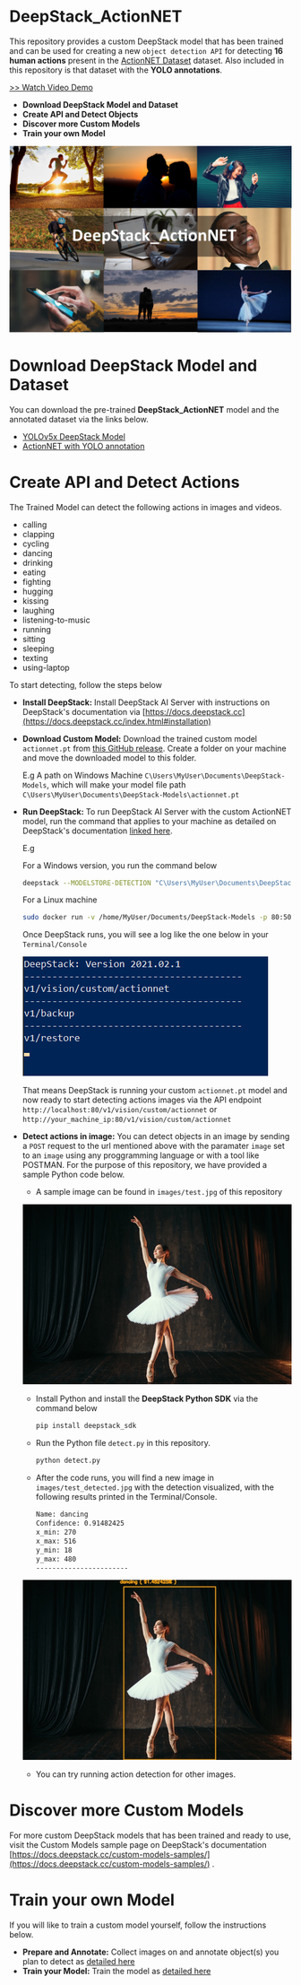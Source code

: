 # DeepStack_ActionNET

This repository provides a custom DeepStack model that has been trained and can be used for creating a new `object detection API` for detecting **16 human actions** present in the [ActionNET Dataset](https://github.com/OlafenwaMoses/Action-Net) dataset. Also included in this repository is that dataset with the **YOLO annotations**.

[>> Watch Video Demo](https://www.youtube.com/watch?v=msS8SooOPlc)

- **Download DeepStack Model and Dataset**
- **Create API and Detect Objects**
- **Discover more Custom Models**
- **Train your own Model**

![](images/image.png)


# Download DeepStack Model and Dataset

You can download the pre-trained **DeepStack_ActionNET** model and the annotated dataset via the links below.

- [YOLOv5x DeepStack Model](https://github.com/OlafenwaMoses/DeepStack_ActionNET/releases/tag/v1)
- [ActionNET with YOLO annotation](https://deepquest.sfo2.digitaloceanspaces.com/deepstack/zeus/actionnet_yolo.zip)



# Create API and Detect Actions

The Trained Model can detect the following actions in images and videos. 

- calling
- clapping
- cycling
- dancing
- drinking
- eating
- fighting
- hugging
- kissing
- laughing
- listening-to-music
- running
- sitting
- sleeping
- texting
- using-laptop

To start detecting, follow the steps below

- **Install DeepStack:** Install DeepStack AI Server with instructions on DeepStack's documentation via [https://docs.deepstack.cc](https://docs.deepstack.cc/index.html#installation)
- **Download Custom Model:** Download the trained custom model `actionnet.pt` from [this GitHub release](https://github.com/OlafenwaMoses/DeepStack_ActionNET/releases/tag/v1). Create a folder on your machine and move the downloaded model to this folder.

    E.g A path on Windows Machine `C\Users\MyUser\Documents\DeepStack-Models`, which will make your model file path `C\Users\MyUser\Documents\DeepStack-Models\actionnet.pt`

- **Run DeepStack:** To run DeepStack AI Server with the custom ActionNET model, run the command that applies to your machine as detailed on DeepStack's documentation [linked here](https://docs.deepstack.cc/custom-models/deployment/index.html#starting-deepstack).

    E.g

    For a Windows version, you run the command below
    ```bash
    deepstack --MODELSTORE-DETECTION "C\Users\MyUser\Documents\DeepStack-Models" --PORT 80
    ```

    For a Linux machine
    ```bash
    sudo docker run -v /home/MyUser/Documents/DeepStack-Models -p 80:5000 deepquestai/deepstack
    ```
    Once DeepStack runs, you will see a log like the one below in your `Terminal/Console`

    ![](images/deepstack-log.png)

    That means DeepStack is running your custom `actionnet.pt` model and now ready to start detecting actions images via the API endpoint `http://localhost:80/v1/vision/custom/actionnet` or `http://your_machine_ip:80/v1/vision/custom/actionnet`

- **Detect actions in image:** You can detect objects in an image by sending a `POST` request to the url mentioned above with the paramater `image` set to an `image` using any proggramming language or with a tool like POSTMAN. For the purpose of this repository, we have provided a sample Python code below.

    - A sample image can be found in `images/test.jpg` of this repository


    ![](images/test.jpg)

    - Install Python and install the **DeepStack Python SDK** via the command below
        ```bash
        pip install deepstack_sdk
        ```
    - Run the Python file `detect.py` in this repository.

        ```bash
        python detect.py
        ```
    - After the code runs, you will find a new image in `images/test_detected.jpg` with the detection visualized, with the following results printed in the Terminal/Console.

        ```
        Name: dancing
        Confidence: 0.91482425
        x_min: 270
        x_max: 516
        y_min: 18
        y_max: 480
        -----------------------
        ```

    ![](images/test_detected.jpg)
    - You can try running action detection for other images.

# Discover more Custom Models

For more custom DeepStack models that has been trained and ready to use, visit the Custom Models sample page on DeepStack's documentation [https://docs.deepstack.cc/custom-models-samples/](https://docs.deepstack.cc/custom-models-samples/) .



# Train your own Model

If you will like to train a custom model yourself, follow the instructions below.

- **Prepare and Annotate:** Collect images on and annotate object(s) you plan to detect as [ detailed here ](https://docs.deepstack.cc/custom-models/datasetprep/index.html)
- **Train your Model:** Train the model as [detailed here](https://docs.deepstack.cc/custom-models/training/index.html)